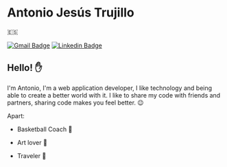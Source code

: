 # Antonio Jesús Trujillo  
:es:


[![Gmail Badge](https://img.shields.io/badge/-antonio1hua@gmail.com-c14438?style=flat-square&logo=Gmail&logoColor=white&link=mailto:antonio1hua@gmail.com)](mailto:antonio1hua@gmail.com)
[![Linkedin Badge](https://img.shields.io/badge/AntonioTrujillo-blue?style=flat-square&logo=Linkedin&logoColor=white&link=https://www.linkedin.com/in/antonio-trujillo-aa74ba195/)](https://www.linkedin.com/in/antonio-trujillo-aa74ba195/) 
## Hello! :hand:

I'm Antonio, I'm a web application developer, I like technology and being able to create a better world with it.
I like to share my code with friends and partners, sharing code makes you feel better. :wink:

Apart:
- Basketball Coach :basketball:

- Art lover :art:

- Traveler :mount_fuji:
